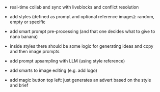 - real-time collab and sync with liveblocks and conflict resolution

- add styles (defined as prompt and optional reference images): random, empty or specific

- add smart prompt pre-processing (and that one decides what to give to nano banana)

- inside styles there should be some logic for generating ideas and copy and then image prompts
- add prompt upsampling with LLM (using style reference)
- add smarts to image editing (e.g. add logo)
- add magic button top left: just generates an advert based on the style and brief
